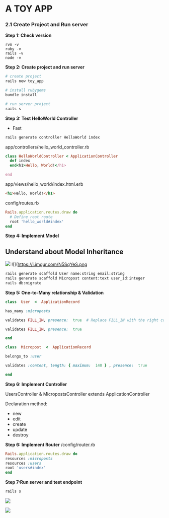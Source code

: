 # A TOY APP
### 2.1 Create Project and Run server
**Step 1: Check version**
```git
rvm -v 
ruby -v
rails -v
node -v
```

**Step 2: Create project and run  server**
```bash
# create project
rails new toy_app

# install rubygems 
bundle install

# run server project
rails s
```
**Step 3: Test HelloWorld Controller**
- Fast 
```bash
rails generate controller HelloWorld index
```
app/controllers/hello_world_controller.rb
```ruby
class HelloWorldController < ApplicationController
  def index
  end<h1>Hello, World!</h1>

end
```
app/views/hello_world/index.html.erb

```html
<h1>Hello, World!</h1>
```
config/routes.rb
```ruby
Rails.application.routes.draw do
  # Define root route
  root 'hello_world#index'
end
```
**Step 4: Implement Model**

Understand about Model Inheritance
-
![](https://i.imgur.com/TijChuM.png)
![](https://i.imgur.com/N5SqYeS.png


```bash
rails generate scaffold User name:string email:string
rails generate scaffold Micropost content:text user_id:integer
rails db:migrate
```
**Step 5: One-to-Many relationship & Validation**
```ruby
class  User  <  ApplicationRecord

has_many :microposts

validates FILL_IN, presence:  true  # Replace FILL_IN with the right code.

validates FILL_IN, presence:  true

end
```
```ruby
class  Micropost  <  ApplicationRecord

belongs_to :user

validates :content, length: { maximum:  140 } , presence:  true

end
```

**Step 6: Implement Controller**


UsersController & MicropostsController extends ApplicationController


Declaration method:
 - new 
 - edit
 - create
 - update 
 - destroy

**Step 6: Implement Router**
/config/router.rb
```ruby
Rails.application.routes.draw do
resources :microposts
resources :users
root 'users#index'
end
```

**Step 7:Run server and test endpoint**
```bash
rails s
```

![](https://i.imgur.com/Qmgrzrf.png)


![](https://i.imgur.com/sD0NkR7.png)

